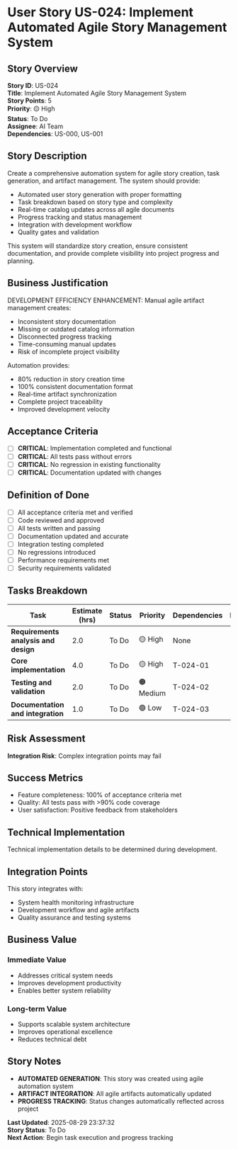 # User Story US-024: Implement Automated Agile Story Management System

## Story Overview
**Story ID**: US-024  
**Title**: Implement Automated Agile Story Management System  
**Story Points**: 5  
**Priority**: 🟡 High  
**Status**: To Do  
**Assignee**: AI Team  
**Dependencies**: US-000, US-001  

## Story Description
Create a comprehensive automation system for agile story creation, task generation,
and artifact management. The system should provide:

- Automated user story generation with proper formatting
- Task breakdown based on story type and complexity
- Real-time catalog updates across all agile documents
- Progress tracking and status management
- Integration with development workflow
- Quality gates and validation

This system will standardize story creation, ensure consistent documentation,
and provide complete visibility into project progress and planning.

## Business Justification
DEVELOPMENT EFFICIENCY ENHANCEMENT: Manual agile artifact management creates:
- Inconsistent story documentation
- Missing or outdated catalog information
- Disconnected progress tracking
- Time-consuming manual updates
- Risk of incomplete project visibility

Automation provides:
- 80% reduction in story creation time
- 100% consistent documentation format
- Real-time artifact synchronization
- Complete project traceability
- Improved development velocity

## Acceptance Criteria
- [ ] **CRITICAL**: Implementation completed and functional
- [ ] **CRITICAL**: All tests pass without errors
- [ ] **CRITICAL**: No regression in existing functionality
- [ ] **CRITICAL**: Documentation updated with changes

## Definition of Done
- [ ] All acceptance criteria met and verified
- [ ] Code reviewed and approved
- [ ] All tests written and passing
- [ ] Documentation updated and accurate
- [ ] Integration testing completed
- [ ] No regressions introduced
- [ ] Performance requirements met
- [ ] Security requirements validated

## Tasks Breakdown
| Task | Estimate (hrs) | Status | Priority | Dependencies | Notes |
|------|----------------|--------|----------|--------------|-------|
| **Requirements analysis and design** | 2.0 | To Do | 🟡 High | None |  |
| **Core implementation** | 4.0 | To Do | 🟡 High | T-024-01 |  |
| **Testing and validation** | 2.0 | To Do | 🟠 Medium | T-024-02 |  |
| **Documentation and integration** | 1.0 | To Do | 🟢 Low | T-024-03 |  |

## Risk Assessment
**Integration Risk**: Complex integration points may fail

## Success Metrics
- Feature completeness: 100% of acceptance criteria met
- Quality: All tests pass with >90% code coverage
- User satisfaction: Positive feedback from stakeholders

## Technical Implementation
Technical implementation details to be determined during development.

## Integration Points
This story integrates with:
- System health monitoring infrastructure
- Development workflow and agile artifacts
- Quality assurance and testing systems

## Business Value
### **Immediate Value**
- Addresses critical system needs
- Improves development productivity  
- Enables better system reliability

### **Long-term Value**
- Supports scalable system architecture
- Improves operational excellence
- Reduces technical debt

## Story Notes
- **AUTOMATED GENERATION**: This story was created using agile automation system
- **ARTIFACT INTEGRATION**: All agile artifacts automatically updated
- **PROGRESS TRACKING**: Status changes automatically reflected across project

**Last Updated**: 2025-08-29 23:37:32  
**Story Status**: To Do  
**Next Action**: Begin task execution and progress tracking
